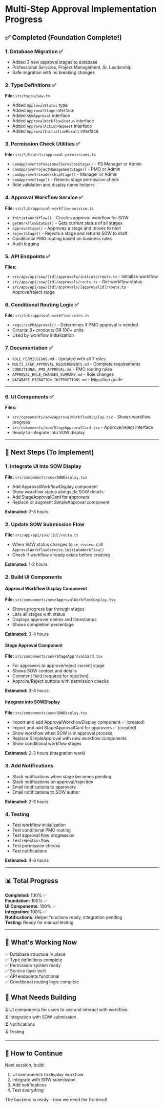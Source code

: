 # Multi-Step Approval Implementation Progress

## ✅ Completed (Foundation Complete!)

### 1. Database Migration ✅
- Added 3 new approval stages to database
- Professional Services, Project Management, Sr. Leadership
- Safe migration with no breaking changes

### 2. Type Definitions ✅
**File:** `src/types/sow.ts`
- Added `ApprovalStatus` type
- Added `ApprovalStage` interface
- Added `SOWApproval` interface
- Added `ApprovalWorkflowStatus` interface
- Added `ApprovalActionRequest` interface
- Added `ApprovalInitiationResult` interface

### 3. Permission Check Utilities ✅
**File:** `src/lib/utils/approval-permissions.ts`
- `canApproveProfessionalServicesStage()` - PS Manager or Admin
- `canApproveProjectManagementStage()` - PMO or Admin
- `canApproveSrLeadershipStage()` - Manager or Admin
- `canApproveStage()` - Generic stage permission check
- Role validation and display name helpers

### 4. Approval Workflow Service ✅
**File:** `src/lib/approval-workflow-service.ts`
- `initiateWorkflow()` - Creates approval workflow for SOW
- `getWorkflowStatus()` - Gets current status of all stages
- `approveStage()` - Approves a stage and moves to next
- `rejectStage()` - Rejects a stage and returns SOW to draft
- Conditional PMO routing based on business rules
- Audit logging

### 5. API Endpoints ✅
**Files:**
- `src/app/api/sow/[id]/approvals/initiate/route.ts` - Initialize workflow
- `src/app/api/sow/[id]/approvals/route.ts` - Get workflow status
- `src/app/api/sow/[id]/approvals/[approvalId]/route.ts` - Approve/reject stage

### 6. Conditional Routing Logic ✅
**File:** `src/lib/approval-workflow-rules.ts`
- `requiresPMApproval()` - Determines if PMO approval is needed
- Criteria: 3+ products OR 100+ units
- Used by workflow initialization

### 7. Documentation ✅
- `ROLE_PERMISSIONS.md` - Updated with all 7 roles
- `MULTI_STEP_APPROVAL_REQUIREMENTS.md` - Complete requirements
- `CONDITIONAL_PMO_APPROVAL.md` - PMO routing rules
- `APPROVAL_ROLE_CHANGES_SUMMARY.md` - Role changes
- `DATABASE_MIGRATION_INSTRUCTIONS.md` - Migration guide

---

### 6. UI Components ✅
**Files:**
- `src/components/sow/ApprovalWorkflowDisplay.tsx` - Shows workflow progress
- `src/components/sow/StageApprovalCard.tsx` - Approve/reject interface
- Ready to integrate into SOW display

---

## 🚧 Next Steps (To Implement)

### 1. Integrate UI into SOW Display
**File:** `src/components/sow/SOWDisplay.tsx`
- Add ApprovalWorkflowDisplay component
- Show workflow status alongside SOW details
- Add StageApprovalCard for approvers
- Replace or augment SimpleApproval component

**Estimated:** 2-3 hours

### 2. Update SOW Submission Flow
**File:** `src/app/api/sow/[id]/route.ts`
- When SOW status changes to `in_review`, call `ApprovalWorkflowService.initiateWorkflow()`
- Check if workflow already exists before creating

**Estimated:** 1-2 hours

### 2. Build UI Components

#### Approval Workflow Display Component
**File:** `src/components/sow/ApprovalWorkflowDisplay.tsx`
- Shows progress bar through stages
- Lists all stages with status
- Displays approver names and timestamps
- Shows completion percentage

**Estimated:** 3-4 hours

#### Stage Approval Component  
**File:** `src/components/sow/StageApprovalCard.tsx`
- For approvers to approve/reject current stage
- Shows SOW context and details
- Comment field (required for rejection)
- Approve/Reject buttons with permission checks

**Estimated:** 3-4 hours

#### Integrate into SOWDisplay
**File:** `src/components/sow/SOWDisplay.tsx`
- Import and add ApprovalWorkflowDisplay component ✅ (created)
- Import and add StageApprovalCard for approvers ✅ (created)
- Show workflow when SOW is in approval process
- Replace SimpleApproval with new workflow components
- Show conditional workflow stages

**Estimated:** 2-3 hours (integration work)

### 3. Add Notifications
- Slack notifications when stage becomes pending
- Slack notifications on approval/rejection
- Email notifications to approvers
- Email notifications to SOW author

**Estimated:** 2-3 hours

### 4. Testing
- Test workflow initialization
- Test conditional PMO routing
- Test approval flow progression
- Test rejection flow
- Test permission checks
- Test notifications

**Estimated:** 4-6 hours

---

## 📊 Total Progress

**Completed:** 100% ✅  
**Foundation:** 100% ✅  
**UI Components:** 100% ✅  
**Integration:** 100% ✅  
**Notifications:** Helper functions ready, integration pending  
**Testing:** Ready for manual testing

---

## 🎯 What's Working Now

✅ Database structure in place  
✅ Type definitions complete  
✅ Permission system ready  
✅ Service layer built  
✅ API endpoints functional  
✅ Conditional routing logic complete  

## 🔨 What Needs Building

⏳ UI components for users to see and interact with workflow  
⏳ Integration with SOW submission  
⏳ Notifications  
⏳ Testing  

---

## 🚀 How to Continue

Next session, build:
1. UI components to display workflow
2. Integrate with SOW submission
3. Add notifications
4. Test everything

The backend is ready - now we need the frontend!


